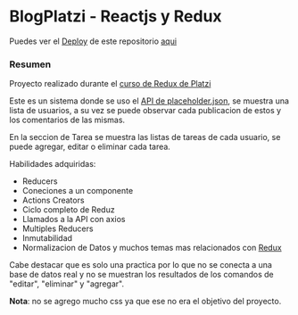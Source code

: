 # BlogPlatzi - Reactjs y Redux
Puedes ver el [Deploy](https://elimasyrubi.github.io/BlogPlatzi-deploy/ "Deploy") de  este repositorio [aqui](https://elimasyrubi.github.io/BlogPlatzi-deploy/ "aqui")

###  Resumen
Proyecto realizado durante el [curso de Redux de Platzi](https://platzi.com/cursos/redux/ "curso de Redux de Platzi")

Este es un sistema donde se uso el [ API de placeholder.json](https://jsonplaceholder.typicode.com/ "placeholder.json"), se  muestra una lista de usuarios, a su vez se puede observar cada publicacion de estos y los comentarios de las mismas. 

En la seccion de Tarea se muestra las listas de tareas de cada usuario, se puede agregar, editar o eliminar cada tarea.

Habilidades adquiridas:
- Reducers
- Coneciones a un componente
- Actions Creators
- Ciclo completo de Reduz
- Llamados a la API con axios
- Multiples Reducers
- Inmutabilidad
- Normalizacion de Datos
y muchos temas mas relacionados con [Redux](https://es.redux.js.org/ "Redux")

Cabe destacar que es solo una practica por lo que no se conecta a una base de datos real y no se muestran los resultados de los comandos de "editar",  "eliminar" y "agregar".

**Nota**: no se agrego mucho css ya que ese no era el objetivo del proyecto.
